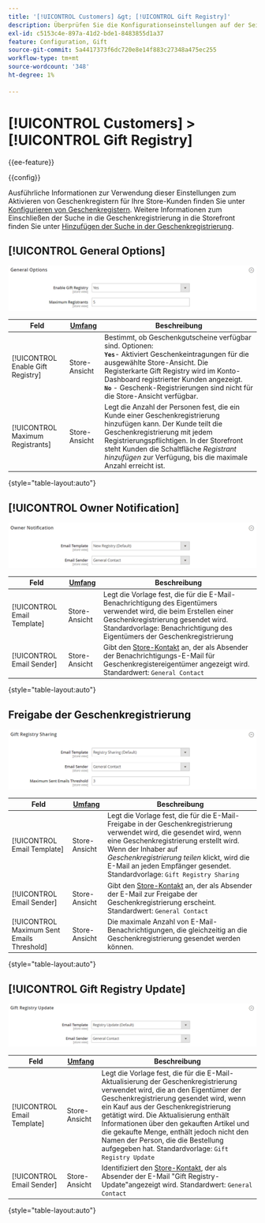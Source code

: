 ```yaml
---
title: '[!UICONTROL Customers] &gt; [!UICONTROL Gift Registry]'
description: Überprüfen Sie die Konfigurationseinstellungen auf der Seite [!UICONTROL Customers] &gt; [!UICONTROL Gift Registry] des Commerce-Administrators.
exl-id: c5153c4e-897a-41d2-bde1-8483855d1a37
feature: Configuration, Gift
source-git-commit: 5a4417373f6dc720e8e14f883c27348a475ec255
workflow-type: tm+mt
source-wordcount: '348'
ht-degree: 1%

---
```


# [!UICONTROL Customers] > [!UICONTROL Gift Registry]

{{ee-feature}}

{{config}}

Ausführliche Informationen zur Verwendung dieser Einstellungen zum Aktivieren von Geschenkregistern für Ihre Store-Kunden finden Sie unter [Konfigurieren von Geschenkregistern](../../merchandising-promotions/gift-registry-configure.md). Weitere Informationen zum Einschließen der Suche in die Geschenkregistrierung in die Storefront finden Sie unter [Hinzufügen der Suche in der Geschenkregistrierung](../../merchandising-promotions/gift-registry-search.md).

## [!UICONTROL General Options]

![Allgemeine Optionen](./assets/gift-registry-general-options.png)<!-- zoom -->

<!-- [General Options](https://experienceleague.adobe.com/en/docs/commerce-admin/marketing/merchandising/gift-registry/gift-registry-configure) -->

| Feld | [Umfang](../../getting-started/websites-stores-views.md#scope-settings) | Beschreibung |
|--- |--- |--- |
| [!UICONTROL Enable Gift Registry] | Store-Ansicht | Bestimmt, ob Geschenkgutscheine verfügbar sind. Optionen: <br/>**`Yes`**- Aktiviert Geschenkeintragungen für die ausgewählte Store-Ansicht. Die Registerkarte Gift Registry wird im Konto-Dashboard registrierter Kunden angezeigt.<br/>**`No`** - Geschenk-Registrierungen sind nicht für die Store-Ansicht verfügbar. |
| [!UICONTROL Maximum Registrants] | Store-Ansicht | Legt die Anzahl der Personen fest, die ein Kunde einer Geschenkregistrierung hinzufügen kann. Der Kunde teilt die Geschenkregistrierung mit jedem Registrierungspflichtigen. In der Storefront steht Kunden die Schaltfläche _Registrant hinzufügen_ zur Verfügung, bis die maximale Anzahl erreicht ist. |

{style="table-layout:auto"}

## [!UICONTROL Owner Notification]

![Benachrichtigung des Eigentümers](./assets/gift-registry-owner-notification.png)<!-- zoom -->

<!-- [Owner Notification](https://experienceleague.adobe.com/en/docs/commerce-admin/marketing/merchandising/gift-registry/gift-registry-configure) -->

| Feld | [Umfang](../../getting-started/websites-stores-views.md#scope-settings) | Beschreibung |
|--- |--- |--- |
| [!UICONTROL Email Template] | Store-Ansicht | Legt die Vorlage fest, die für die E-Mail-Benachrichtigung des Eigentümers verwendet wird, die beim Erstellen einer Geschenkregistrierung gesendet wird. Standardvorlage: Benachrichtigung des Eigentümers der Geschenkregistrierung |
| [!UICONTROL Email Sender] | Store-Ansicht | Gibt den [Store-Kontakt](../../getting-started/store-details.md#store-email-addresses) an, der als Absender der Benachrichtigungs-E-Mail für Geschenkregistereigentümer angezeigt wird. Standardwert: `General Contact` |

{style="table-layout:auto"}

## Freigabe der Geschenkregistrierung

![Freigabe der Geschenkregistrierung](./assets/gift-registry-gift-registry-sharing.png)<!-- zoom -->

<!-- Gift Registry Sharing](https://experienceleague.adobe.com/en/docs/commerce-admin/marketing/merchandising/gift-registry/gift-registry-configure) -->

| Feld | [Umfang](../../getting-started/websites-stores-views.md#scope-settings) | Beschreibung |
|--- |--- |--- |
| [!UICONTROL Email Template] | Store-Ansicht | Legt die Vorlage fest, die für die E-Mail-Freigabe in der Geschenkregistrierung verwendet wird, die gesendet wird, wenn eine Geschenkregistrierung erstellt wird. Wenn der Inhaber auf _Geschenkregistrierung teilen_ klickt, wird die E-Mail an jeden Empfänger gesendet. Standardvorlage: `Gift Registry Sharing` |
| [!UICONTROL Email Sender] | Store-Ansicht | Gibt den [Store-Kontakt](../../getting-started/store-details.md#store-email-addresses) an, der als Absender der E-Mail zur Freigabe der Geschenkregistrierung erscheint. Standardwert: `General Contact` |
| [!UICONTROL Maximum Sent Emails Threshold] | Store-Ansicht | Die maximale Anzahl von E-Mail-Benachrichtigungen, die gleichzeitig an die Geschenkregistrierung gesendet werden können. |

{style="table-layout:auto"}

## [!UICONTROL Gift Registry Update]

![Aktualisierung der Geschenkregistrierung](./assets/gift-registry-gift-registry-update.png)<!-- zoom -->

<!-- [Gift Registry Update](https://experienceleague.adobe.com/en/docs/commerce-admin/marketing/merchandising/gift-registry/gift-registry-configure) -->

| Feld | [Umfang](../../getting-started/websites-stores-views.md#scope-settings) | Beschreibung |
|--- |--- |--- |
| [!UICONTROL Email Template] | Store-Ansicht | Legt die Vorlage fest, die für die E-Mail-Aktualisierung der Geschenkregistrierung verwendet wird, die an den Eigentümer der Geschenkregistrierung gesendet wird, wenn ein Kauf aus der Geschenkregistrierung getätigt wird. Die Aktualisierung enthält Informationen über den gekauften Artikel und die gekaufte Menge, enthält jedoch nicht den Namen der Person, die die Bestellung aufgegeben hat. Standardvorlage: `Gift Registry Update` |
| [!UICONTROL Email Sender] | Store-Ansicht | Identifiziert den [Store-Kontakt](../../getting-started/store-details.md#store-email-addresses), der als Absender der E-Mail &quot;Gift Registry-Update&quot;angezeigt wird. Standardwert: `General Contact` |

{style="table-layout:auto"}
